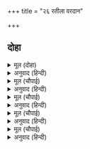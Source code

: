 +++
title = "२६ रतीला वरदान"

+++


## दोहा


<details><summary>मूल (दोहा)</summary>

अब तें रति तव नाथ कर होइहि नामु अनंगु।  
बिनु बपु ब्यापिहि सबहि पुनि सुनु निज मिलन प्रसंगु॥ ८७॥
</details>

<details><summary>अनुवाद (हिन्दी)</summary>

‘हे रती, यापुढे तुझ्या पतीचे नाव अनंग होईल. तो शरीराविना सर्वांना व्यापून टाकील. आता तू आपल्या पतीच्या भेटीविषयी ऐक.॥ ८७॥
</details>

<details><summary>मूल (चौपाई)</summary>

जब जदुबंस कृष्न अवतारा।  
होइहि हरन महा महिभारा॥  
कृष्न तनय होइहि पति तोरा।  
बचनु अन्यथा होइ न मोरा॥
</details>

<details><summary>अनुवाद (हिन्दी)</summary>

जेव्हा पृथ्वीचा प्रचंड भार हरण करण्यासाठी यदुवंशात श्रीकृष्णांचा अवतार होईल, तेव्हा तुझा पती कृष्णांचा पुत्र प्रद्युम्न म्हणून जन्म घेईल. हे माझे वचन असत्य होणार नाही.’॥ १॥
</details>

<details><summary>मूल (चौपाई)</summary>

रति गवनी सुनि संकर बानी।  
कथा अपर अब कहउँ बखानी॥  
देवन्ह समाचार सब पाए।  
ब्रह्मादिक बैकुंठ सिधाए॥
</details>

<details><summary>अनुवाद (हिन्दी)</summary>

शिवांचे वचन ऐकून रती निघून गेली. आता दुसरी कथा विस्ताराने वर्णन करून सांगतो. ब्रह्मादी देवांनी ही वार्ता ऐकली, तेव्हा ते वैकुंठाला गेले.॥ २॥
</details>

<details><summary>मूल (चौपाई)</summary>

सब सुर बिष्नु बिरंचि समेता।  
गए जहाँ सिव कृपानिकेता॥  
पृथक पृथक तिन्ह कीन्हि प्रसंसा।  
भए प्रसन्न चंद्र अवतंसा॥
</details>

<details><summary>अनुवाद (हिन्दी)</summary>

नंतर तेथून विष्णू आणि ब्रह्मदेव यांच्यासह सर्व देव कृपासागर शिवांच्याकडे गेले. त्या सर्वांनी शिवांची वेगवेगळी स्तुती केली, तेव्हा शशिभूषण शिव प्रसन्न झाले.॥ ३॥
</details>

<details><summary>मूल (चौपाई)</summary>

बोले कृपासिंधु बृषकेतू।  
कहहु अमर आए केहि हेतू॥  
कह बिधि तुम्ह प्रभु अंतरजामी।  
तदपि भगति बस बिनवउँ स्वामी॥
</details>

<details><summary>अनुवाद (हिन्दी)</summary>

कृपासागर शिव म्हणाले, ‘हे देवांनो, बोला. तुम्ही कशासाठी आला आहात?’ ब्रह्मदेव म्हणाले, ‘हे प्रभो, तुम्ही अंतर्यामी आहात, तरीही हे स्वामी, भक्तिपूर्वक मी विनंती करतो.॥ ४॥
</details>
